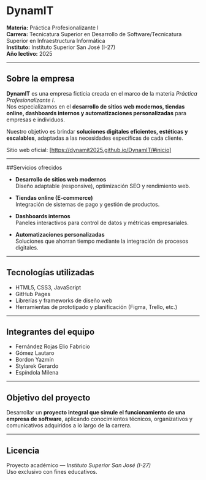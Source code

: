 # DynamIT

**Materia:** Práctica Profesionalizante I  
**Carrera:** Tecnicatura Superior en Desarrollo de Software/Tecnicatura Superior en Infraestructura Informática  
**Instituto:** Instituto Superior San José (I-27)  
**Año lectivo:** 2025  

---

##  Sobre la empresa

**DynamIT** es una empresa ficticia creada en el marco de la materia *Práctica Profesionalizante I*.  
Nos especializamos en el **desarrollo de sitios web modernos, tiendas online, dashboards internos y automatizaciones personalizadas** para empresas e individuos.

Nuestro objetivo es brindar **soluciones digitales eficientes, estéticas y escalables**, adaptadas a las necesidades específicas de cada cliente.

 Sitio web oficial: [https://dynamit2025.github.io/DynamIT/#inicio]

---

##Servicios ofrecidos

- **Desarrollo de sitios web modernos**  
  Diseño adaptable (responsive), optimización SEO y rendimiento web.

- **Tiendas online (E-commerce)**  
  Integración de sistemas de pago y gestión de productos.

- **Dashboards internos**  
  Paneles interactivos para control de datos y métricas empresariales.

- **Automatizaciones personalizadas**  
  Soluciones que ahorran tiempo mediante la integración de procesos digitales.

---

##  Tecnologías utilizadas

- HTML5, CSS3, JavaScript  
- GitHub Pages  
- Librerías y frameworks de diseño web  
- Herramientas de prototipado y planificación (Figma, Trello, etc.)

---

##  Integrantes del equipo

- Fernández Rojas Elio Fabricio  
- Gómez Lautaro  
- Bordon Yazmín  
- Stylarek Gerardo  
- Espíndola Milena  

---

##  Objetivo del proyecto

Desarrollar un **proyecto integral que simule el funcionamiento de una empresa de software**, aplicando conocimientos técnicos, organizativos y comunicativos adquiridos a lo largo de la carrera.

---

##  Licencia

Proyecto académico — *Instituto Superior San José (I-27)*  
Uso exclusivo con fines educativos.

